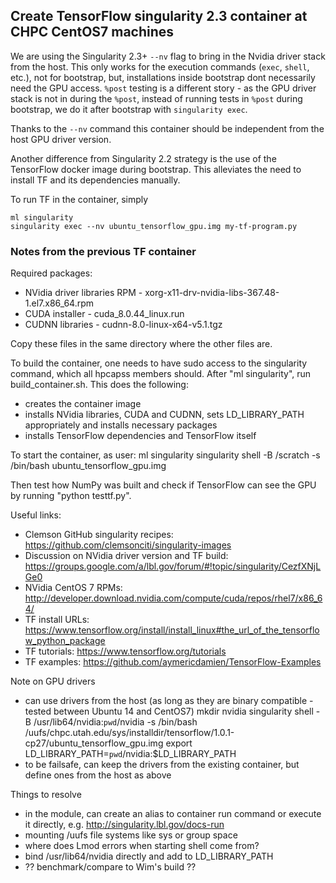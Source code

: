 ## Create TensorFlow singularity 2.3 container at CHPC CentOS7 machines

We are using the Singularity 2.3+ `--nv` flag to bring in the Nvidia driver stack from the host. This only works for the execution commands (`exec`, `shell`, etc.), not for bootstrap, but, installations inside bootstrap dont necessarily need the GPU access. `%post` testing is a different story - as the GPU driver stack is not in during the `%post`, instead of running tests in `%post` during bootstrap, we do it after bootstrap with `singularity exec`.

Thanks to the `--nv` command this container should be independent from the host GPU driver version.

Another difference from Singularity 2.2 strategy is the use of the TensorFlow docker image during bootstrap. This alleviates the need to install TF and its dependencies manually.

To run TF in the container, simply
```
ml singularity
singularity exec --nv ubuntu_tensorflow_gpu.img my-tf-program.py
```

### Notes from the previous TF container

Required packages:
- NVidia driver libraries RPM - xorg-x11-drv-nvidia-libs-367.48-1.el7.x86_64.rpm
- CUDA installer - cuda_8.0.44_linux.run
- CUDNN libraries - cudnn-8.0-linux-x64-v5.1.tgz

Copy these files in the same directory where the other files are.

To build the container, one needs to have sudo access to the singularity command, which all hpcapss members should.
After "ml singularity", run build_container.sh. This does the following:
- creates the container image
- installs NVidia libraries, CUDA and CUDNN, sets LD_LIBRARY_PATH appropriately and installs necessary packages
- installs TensorFlow dependencies and TensorFlow itself

To start the container, as user:
ml singularity
singularity shell -B /scratch -s /bin/bash ubuntu_tensorflow_gpu.img

Then test how NumPy was built and check if TensorFlow can see the GPU by running "python testtf.py".

Useful links:
- Clemson GitHub singularity recipes: https://github.com/clemsonciti/singularity-images
- Discussion on NVidia driver version and TF build: https://groups.google.com/a/lbl.gov/forum/#!topic/singularity/CezfXNjLGe0
- NVidia CentOS 7 RPMs: http://developer.download.nvidia.com/compute/cuda/repos/rhel7/x86_64/
- TF install URLs: https://www.tensorflow.org/install/install_linux#the_url_of_the_tensorflow_python_package
- TF tutorials: https://www.tensorflow.org/tutorials
- TF examples: https://github.com/aymericdamien/TensorFlow-Examples

Note on GPU drivers

- can use drivers from the host (as long as they are binary compatible - tested between Ubuntu 14 and CentOS7)
mkdir nvidia
singularity shell -B /usr/lib64/nvidia:`pwd`/nvidia -s /bin/bash /uufs/chpc.utah.edu/sys/installdir/tensorflow/1.0.1-cp27/ubuntu_tensorflow_gpu.img
export LD_LIBRARY_PATH=`pwd`/nvidia:$LD_LIBRARY_PATH
- to be failsafe, can keep the drivers from the existing container, but define ones from the host as above 

Things to resolve
 - in the module, can create an alias to container run command or execute it directly, e.g.
   http://singularity.lbl.gov/docs-run
 - mounting /uufs file systems like sys or group space
 - where does Lmod errors when starting shell come from?
 - bind /usr/lib64/nvidia directly and add to LD_LIBRARY_PATH
 - ?? benchmark/compare to Wim's build ??
